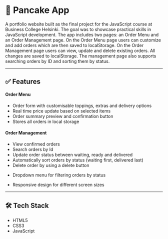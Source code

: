 # 🥞 Pancake App

A portfolio website built as the final project for the JavaScript course at Business College Helsinki. The goal was to showcase practical skills in JavaScript development. The app includes two pages: an Order Menu and an Order Management page. On the Order Menu page users can customize and add orders which are then saved to localStorage. On the Order Management page users can view, update and delete existing orders. All changes are saved to localStorage. The management page also supports searching orders by ID and sorting them by status.

____

## ✅ Features
#### Order Menu
* Order form with customisable toppings, extras and delivery options
* Real time price update based on selected items
* Order summary preview and confirmation button
* Stores all orders in local storage

#### Order Management
* View confirmed orders
* Search orders by Id
* Update order status between waiting, ready and delivered
* Automatically sort orders by status (waiting first, delivered last)
* Delete order by using a delete button
- Dropdown menu for filtering orders by status
* Responsive design for different screen sizes

 ____

## 🛠️ Tech Stack
* HTML5
* CSS3
* JavaScript
